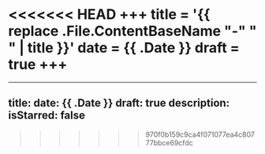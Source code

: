 <<<<<<< HEAD
+++
title = '{{ replace .File.ContentBaseName "-" " " | title }}'
date = {{ .Date }}
draft = true
+++
=======
---
title:
date: {{ .Date }}
draft: true
description:
isStarred: false
---

>>>>>>> 970f0b159c9ca4f071077ea4c80777bbce69cfdc

